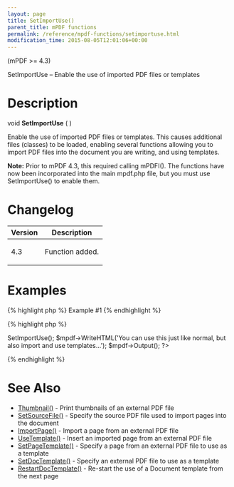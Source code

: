 ```yaml
---
layout: page
title: SetImportUse()
parent_title: mPDF functions
permalink: /reference/mpdf-functions/setimportuse.html
modification_time: 2015-08-05T12:01:06+00:00
---
```


(mPDF &gt;= 4.3)

SetImportUse – Enable the use of imported PDF files or templates

# Description

void <b>SetImportUse</b> ( )

Enable the use of imported PDF files or templates. This causes additional files (classes) to be loaded, enabling several functions allowing you to import PDF files into the document you are writing, and using templates.

<div class="alert alert-info" role="alert"><strong>Note:</strong> Prior to mPDF 4.3, this required calling mPDFI(). The functions have now been incorporated into the main mpdf.php file, but you must use SetImportUse() to enable them.</div>

# Changelog

<table class="table"> <thead>
<tr> <th>Version</th><th>Description</th> </tr>
</thead> <tbody>
<tr>
<td>4.3</td>
<td>

Function added.

</td>
</tr>
</tbody> </table>

# Examples

{% highlight php %}
Example #1
{% endhighlight %}

{% highlight php %}
<?php

include("../mpdf.php");

$mpdf=new mPDF(); 

$mpdf->SetImportUse(); 

$mpdf->WriteHTML('You can use this just like normal, but also import and use templates...');

$mpdf->Output();

?>
{% endhighlight %}

# See Also

<ul>
<li class="manual_boxlist"><a href="{{ "/reference/mpdf-functions/thumbnail.html" | prepend: site.baseurl }}">Thumbnail()</a> - Print thumbnails of an external PDF file</li>
<li class="manual_boxlist"><a href="{{ "/reference/mpdf-functions/setsourcefile.html" | prepend: site.baseurl }}">SetSourceFile()</a> - Specify the source PDF file used to import pages into the document</li>
<li class="manual_boxlist"><a href="{{ "/reference/mpdf-functions/importpage.html" | prepend: site.baseurl }}">ImportPage()</a> - Import a page from an external PDF file</li>
<li class="manual_boxlist"><a href="{{ "/reference/mpdf-functions/usetemplate.html" | prepend: site.baseurl }}">UseTemplate()</a> - Insert an imported page from an external PDF file</li>
<li class="manual_boxlist"><a href="{{ "/reference/mpdf-functions/setpagetemplate.html" | prepend: site.baseurl }}">SetPageTemplate()</a> - Specify a page from an external PDF file to use as a template</li>
<li class="manual_boxlist"><a href="{{ "/reference/mpdf-functions/setdoctemplate.html" | prepend: site.baseurl }}">SetDocTemplate()</a> - Specify an external PDF file to use as a template</li>
<li class="manual_boxlist"><a href="{{ "/reference/mpdf-functions/restartdoctemplate.html" | prepend: site.baseurl }}">RestartDocTemplate()</a> - Re-start the use of a Document template from the next page</li>
</ul>

